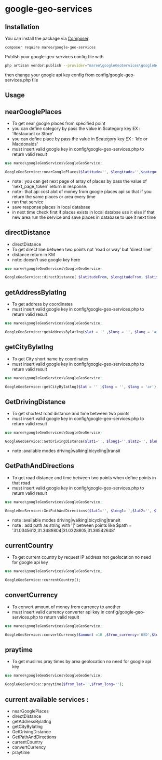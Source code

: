 # google-geo-services
## Installation

You can install the package via [Composer](https://getcomposer.org).

```bash
composer require maree/google-geo-services
```
Publish your google-geo-services config file with

```bash
php artisan vendor:publish --provider="maree\googleGeoServices\googleGeoServiceProvider" --tag="google-geo-services"
```
then change your google api key config from config/google-geo-services.php file
## Usage

## nearGooglePlaces
- To get near google places from specified point 
- you can define category by pass the value in $category key EX : 'Restaurant or Store'
- you can define place by pass the value in $category key EX : 'kfc or Macdonalds'
- must insert valid google key in config/google-geo-services.php to return valid result
```php
use maree\googleGeoServices\GoogleGeoService;

GoogleGeoService::nearGooglePlaces($latitude='', $longitude='',$category='',$lang='ar',$next_page_token='');  


```
- note : you can get next page of array of places by pass the value of 'next_page_token' return in response.
- note : that api cost alot of money from google places api so that if you return the same places or area every time
- run that service
- save response places in local database 
- in next time check first if places exists in local databse use it else if that new area run the service and save places in database to use it next time

## directDistance
- directDistance
- To get direct line between two points not 'road or way' but 'direct line'
- distance return in KM
- note: doesn't use google key here
```php
use maree\googleGeoServices\GoogleGeoService;

GoogleGeoService::directDistance( $latitudeFrom, $longitudeFrom, $latitudeTo, $longitudeTo);  


```

## getAddressBylatlng
- To get address by coordinates 
- must insert valid google key in config/google-geo-services.php to return valid result
```php
use maree\googleGeoServices\GoogleGeoService;

GoogleGeoService::getAddressBylatlng($lat = '' ,$long = '', $lang = 'ar');  


```

## getCityBylatlng
- To get City short name by coordinates 
- must insert valid google key in config/google-geo-services.php to return valid result
```php
use maree\googleGeoServices\GoogleGeoService;

GoogleGeoService::getCityBylatlng($lat = '' ,$long = '', $lang = 'ar');  


```

## GetDrivingDistance
- To get shortest road distance and time between two points 
- must insert valid google key in config/google-geo-services.php to return valid result
```php
use maree\googleGeoServices\GoogleGeoService;

GoogleGeoService::GetDrivingDistance($lat1='', $long1='',$lat2='', $long2='',$lang ='ar' ,$mode='driving');  


```
- note :available modes driving|walking|bicycling|transit

## GetPathAndDirections
- To get road distance and time between two points when define points in that road
- must insert valid google key in config/google-geo-services.php to return valid result
```php
use maree\googleGeoServices\GoogleGeoService;

GoogleGeoService::GetPathAndDirections($lat1='', $long1='',$lat2='', $long2='' ,$path='',$lang ='ar',$mode='driving');  


```

- note :available modes driving|walking|bicycling|transit
- note : add path as string with '|' between points like $path = '31.0345612,31.3489804|31.0328805,31.36542648'

## currentCountry
- To get current country by request IP address not geolocation no need for google api key
```php
use maree\googleGeoServices\GoogleGeoService;

GoogleGeoService::currentCountry();  


```

## convertCurrency
- To convert amount of money from currency to another
- must insert valid currency converter api key in config/google-geo-services.php to return valid result 
```php
use maree\googleGeoServices\GoogleGeoService;

GoogleGeoService::convertCurrency($amount =10 ,$from_currency='USD',$to_currency='EGP');  


```

## praytime
- To get muslims pray times by area geolocation no need for google api key
```php
use maree\googleGeoServices\GoogleGeoService;

GoogleGeoService::praytime($from_lat='',$from_long='');  


```

## current available services :
- nearGooglePlaces
- directDistance
- getAddressBylatlng
- getCityBylatlng
- GetDrivingDistance
- GetPathAndDirections
- currentCountry
- convertCurrency
- praytime








